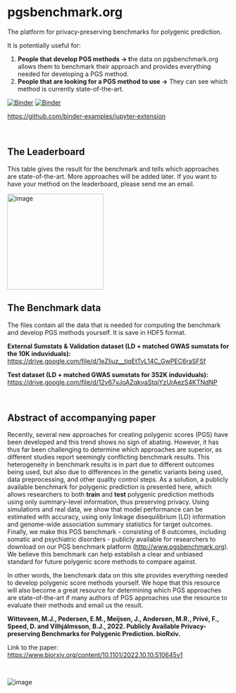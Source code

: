 # pgsbenchmark.org


The platform for privacy-preserving benchmarks for polygenic prediction. 

It is potentially useful for: 
1.	**People that develop PGS methods -> t**he data on pgsbenchmark.org allows them to benchmark their approach and provides everything needed for developing a PGS method.
2.	**People that are looking for a PGS method to use ->** They can see which method is currently state-of-the-art.

[![Binder](https://mybinder.org/badge_logo.svg)](https://mybinder.org/v2/gh/mennowitteveen/pgsbenchmark/dev) 
[![Binder](https://mybinder.org/badge_logo.svg)](https://mybinder.org/v2/gh/mennowitteveen/pgsbenchmark/dev?labpath=nbs/loaders.ipynb)

https://github.com/binder-examples/jupyter-extension

<br>

## The Leaderboard

This table gives the result for the benchmark and tells which approaches are state-of-the-art. More approaches will be added later.
If you want to have your method on the leaderboard, please send me an email.

<img width="218" alt="image" src="https://user-images.githubusercontent.com/6292714/198376342-38f04f6f-c2cd-481a-8072-37b11e9c0625.png">
<br>

## The Benchmark data

The files contain all the data that is needed for computing the benchmark and develop PGS methods yourself.
It is save in HDF5 format. 

**External Sumstats & Validation dataset (LD + matched GWAS sumstats for the 10K induviduals):**<br>
https://drive.google.com/file/d/1eZIiuz__tiqEtTyL14C_GwPEC6raSFSf

**Test dataset (LD + matched GWAS sumstats for 352K induviduals):**<br>
https://drive.google.com/file/d/12v67vJoAZqkvaStqiYzUrAezS4KTNdNP

<br>

## Abstract of accompanying paper

Recently, several new approaches for creating polygenic scores (PGS) have been developed and this trend shows no sign of abating. However, it has thus far been challenging to determine which approaches are superior, as different studies report seemingly conflicting benchmark results. This heterogeneity in benchmark results is in part due to different outcomes being used, but also due to differences in the genetic variants being used, data preprocessing, and other quality control steps. As a solution, a publicly available benchmark for polygenic prediction is presented here, which allows researchers to both **train** and **test** polygenic prediction methods using only summary-level information, thus preserving privacy. Using simulations and real data, we show that model performance can be estimated with accuracy, using only linkage disequilibrium (LD) information and genome-wide association summary statistics for target outcomes. Finally, we make this PGS benchmark - consisting of 8 outcomes, including somatic and psychiatric disorders - publicly available for researchers to download on our PGS benchmark platform (http://www.pgsbenchmark.org). We believe this benchmark can help establish a clear and unbiased standard for future polygenic score methods to compare against.

In other words, the benchmark data on this site provides everything needed to develop polygenic score methods yourself. We hope that this resource will also become a great resource for determining which PGS approaches are state-of-the-art if many authors of PGS approaches use the resource to evaluate their methods and email us the result.


**Witteveen, M.J., Pedersen, E.M., Meijsen, J., Andersen, M.R., Privé, F., Speed, D. and Vilhjálmsson, B.J., 2022. Publicly Available Privacy-preserving Benchmarks for Polygenic Prediction. bioRxiv.**


Link to the paper:
https://www.biorxiv.org/content/10.1101/2022.10.10.510645v1

<br>

<!-- test -->

![image](https://user-images.githubusercontent.com/6292714/195577590-a8b9e900-bcd8-41ae-a7d6-edc42322cb35.png)





